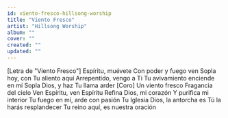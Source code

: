 ```yaml
---
id: viento-fresco-hillsong-worship
title: "Viento Fresco"
artist: "Hillsong Worship"
album: ""
cover: ""
created: ""
updated: ""
---
```


[Letra de "Viento Fresco"]
Espíritu, muévete
Con poder y fuego ven
Sopla hoy, con Tu aliento aquí
Arrepentido, vengo a Ti
Tu avivamiento enciende en mí
Sopla Dios, y haz Tu llama arder
[Coro]
Un viento fresco
Fragancia del cielo
Ven Espíritu, ven Espíritu
Refina Dios, mi corazón
Y purifica mi interior
Tu fuego en mí, arde con pasión
Tu Iglesia Dios, la antorcha es
Tú la harás resplandecer
Tu reino aquí, es nuestra oración